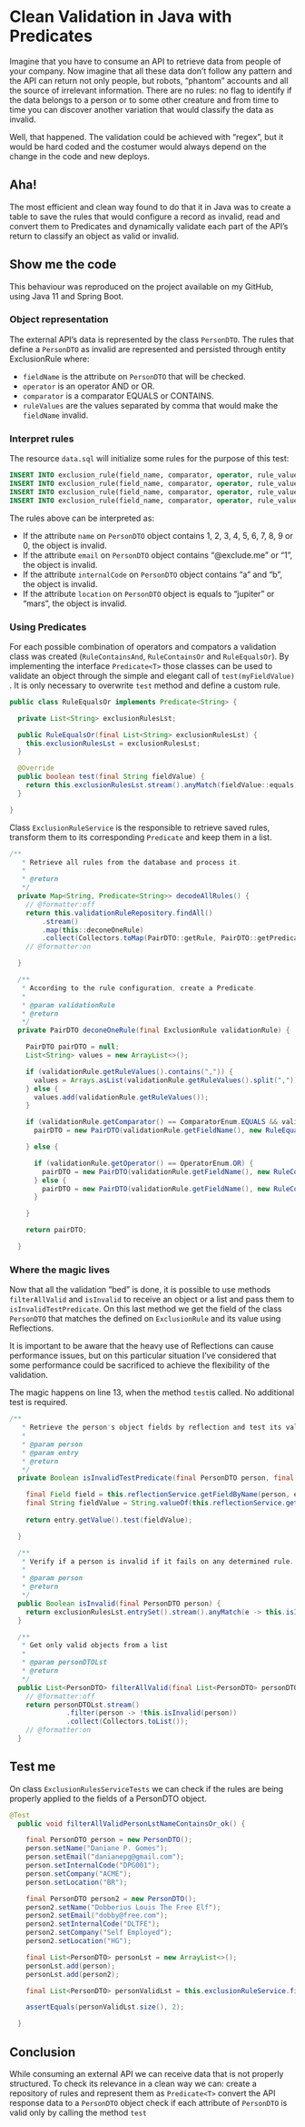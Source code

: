 # Clean Validation in Java with Predicates

Imagine that you have to consume an API to retrieve data from people of your company. Now imagine that all these data don’t follow any pattern and the API can return not only people, but robots, “phantom” accounts and all the source of irrelevant information. There are no rules: no flag to identify if the data belongs to a person or to some other creature and from time to time you can discover another variation that would classify the data as invalid.

Well, that happened. The validation could be achieved with “regex”, but it would be hard coded and the costumer would always depend on the change in the code and new deploys.

## Aha!

The most efficient and clean way found to do that it in Java was to create a table to save the rules that would configure a record as invalid, read and convert them to Predicates and dynamically validate each part of the API’s return to classify an object as valid or invalid. 

## Show me the code

This behaviour was reproduced on the project available on my GitHub, using Java 11 and Spring Boot.

### Object representation
The external API’s data is represented by the class `PersonDTO`.
The rules that define a `PersonDTO` as invalid are represented and persisted through entity ExclusionRule where:
* `fieldName` is the attribute on `PersonDTO` that will be checked.
* `operator` is an operator AND or OR.
* `comparator` is a comparator EQUALS or CONTAINS.
* `ruleValues` are the values separated by comma that would make the `fieldName` invalid.

### Interpret rules
The resource `data.sql` will initialize some rules for the purpose of this test:

```sql
INSERT INTO exclusion_rule(field_name, comparator, operator, rule_values) VALUES('name', 'CONTAINS', 'OR', '1,2,3,4,5,6,7,8,9,0');
INSERT INTO exclusion_rule(field_name, comparator, operator, rule_values) VALUES('email', 'CONTAINS', 'OR','@exclude.me,1');
INSERT INTO exclusion_rule(field_name, comparator, operator, rule_values) VALUES('internalCode', 'CONTAINS', 'AND','a,b');
INSERT INTO exclusion_rule(field_name, comparator, operator, rule_values) VALUES('location', 'EQUALS', 'OR','jupiter,mars');
```

The rules above can be interpreted as:
* If the attribute `name` on `PersonDTO` object contains 1, 2, 3, 4, 5, 6, 7, 8, 9 or 0, the object is invalid.
* If the attribute `email` on `PersonDTO` object contains “@exclude.me” or “1”, the object is invalid.
* If the attribute `internalCode` on `PersonDTO` object contains “a” and “b”, the object is invalid.
* If the attribute `location` on `PersonDTO` object is equals to “jupiter” or “mars”, the object is invalid.

### Using Predicates
For each possible combination of operators and compators a validation class was created (`RuleContainsAnd`, `RuleContainsOr` and `RuleEqualsOr`). By implementing the interface `Predicate<T>` those classes can be used to validate an object through the simple and elegant call of `test(myFieldValue)` . It is only necessary to overwrite `test` method and define a custom rule.

```java
public class RuleEqualsOr implements Predicate<String> {

  private List<String> exclusionRulesLst;

  public RuleEqualsOr(final List<String> exclusionRulesLst) {
    this.exclusionRulesLst = exclusionRulesLst;
  }

  @Override
  public boolean test(final String fieldValue) {
    return this.exclusionRulesLst.stream().anyMatch(fieldValue::equals);
  }

}
```

Class `ExclusionRuleService` is the responsible to retrieve saved rules, transform them to its corresponding `Predicate` and keep them in a list. 

```java
/**
   * Retrieve all rules from the database and process it.
   *
   * @return
   */
  private Map<String, Predicate<String>> decodeAllRules() {
    // @formatter:off
    return this.validationRuleRepository.findAll()
        .stream()
        .map(this::deconeOneRule)
        .collect(Collectors.toMap(PairDTO::getRule, PairDTO::getPredicate));
    // @formatter:on

  }

  /**
   * According to the rule configuration, create a Predicate.
   *
   * @param validationRule
   * @return
   */
  private PairDTO deconeOneRule(final ExclusionRule validationRule) {

    PairDTO pairDTO = null;
    List<String> values = new ArrayList<>();

    if (validationRule.getRuleValues().contains(",")) {
      values = Arrays.asList(validationRule.getRuleValues().split(","));
    } else {
      values.add(validationRule.getRuleValues());
    }

    if (validationRule.getComparator() == ComparatorEnum.EQUALS && validationRule.getOperator() == OperatorEnum.OR) {
      pairDTO = new PairDTO(validationRule.getFieldName(), new RuleEqualsOr(values));

    } else {

      if (validationRule.getOperator() == OperatorEnum.OR) {
        pairDTO = new PairDTO(validationRule.getFieldName(), new RuleContainsOr(values));
      } else {
        pairDTO = new PairDTO(validationRule.getFieldName(), new RuleContainsAnd(values));
      }

    }

    return pairDTO;

  }
```


### Where the magic lives

Now that all the validation “bed” is done, it is possible to use methods `filterAllValid` and `isInvalid` to receive an object or a list and pass them to `isInvalidTestPredicate`. On this last method we get the field of the class `PersonDTO` that matches the defined on `ExclusionRule` and its value using Reflections.  

It is important to be aware that the heavy use of Reflections can cause performance issues, but on this particular situation I’ve considered that some performance could be sacrificed to achieve the flexibility of the validation.

The magic happens on line 13, when the method `test`is called. No additional test is required.  
```java
/**
   * Retrieve the person's object fields by reflection and test its validity.
   *
   * @param person
   * @param entry
   * @return
   */
  private Boolean isInvalidTestPredicate(final PersonDTO person, final Entry<String, Predicate<String>> entry) {

    final Field field = this.reflectionService.getFieldByName(person, entry.getKey());
    final String fieldValue = String.valueOf(this.reflectionService.getFieldValue(person, field));
    
    return entry.getValue().test(fieldValue);

  }

  /**
   * Verify if a person is invalid if it fails on any determined rule.
   *
   * @param person
   * @return
   */
  public Boolean isInvalid(final PersonDTO person) {
    return exclusionRulesLst.entrySet().stream().anyMatch(e -> this.isInvalidTestPredicate(person, e));
  }

  /**
   * Get only valid objects from a list
   *
   * @param personDTOLst
   * @return
   */
  public List<PersonDTO> filterAllValid(final List<PersonDTO> personDTOLst) {
    // @formatter:off
    return personDTOLst.stream()
              .filter(person -> !this.isInvalid(person))
              .collect(Collectors.toList());
    // @formatter:on
  }
```


## Test me
On class `ExclusionRulesServiceTests` we can check if the rules are being properly applied to the fields of a PersonDTO object.

```java
@Test
  public void filterAllValidPersonLstNameContainsOr_ok() {

    final PersonDTO person = new PersonDTO();
    person.setName("Daniane P. Gomes");
    person.setEmail("danianepg@gmail.com");
    person.setInternalCode("DPG001");
    person.setCompany("ACME");
    person.setLocation("BR");

    final PersonDTO person2 = new PersonDTO();
    person2.setName("Dobberius Louis The Free Elf");
    person2.setEmail("dobby@free.com");
    person2.setInternalCode("DLTFE");
    person2.setCompany("Self Employed");
    person2.setLocation("HG");

    final List<PersonDTO> personLst = new ArrayList<>();
    personLst.add(person);
    personLst.add(person2);

    final List<PersonDTO> personValidLst = this.exclusionRuleService.filterAllValid(personLst);

    assertEquals(personValidLst.size(), 2);

  }
```

## Conclusion
While consuming an external API we can receive data that is not properly structured. To check its relevance in a clean way we can:
create a repository of rules and represent them  as `Predicate<T>` 
convert the API response data to a `PersonDTO` object
check if each attribute of `PersonDTO` is valid only by calling the method `test`
